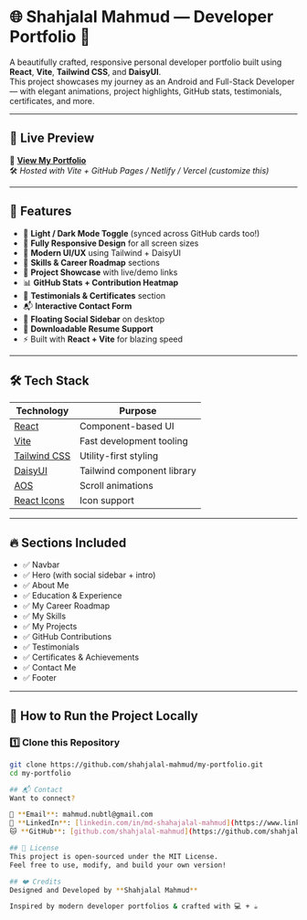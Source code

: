 # 🌐 Shahjalal Mahmud — Developer Portfolio 🚀

A beautifully crafted, responsive personal developer portfolio built using **React**, **Vite**, **Tailwind CSS**, and **DaisyUI**.  
This project showcases my journey as an Android and Full-Stack Developer — with elegant animations, project highlights, GitHub stats, testimonials, certificates, and more.

---

## 📍 Live Preview

🔗 **[View My Portfolio](https://your-portfolio-url.com)**  
🛠️ _Hosted with Vite + GitHub Pages / Netlify / Vercel (customize this)_

---

## 🧩 Features

- 🌙 **Light / Dark Mode Toggle** (synced across GitHub cards too!)
- 📱 **Fully Responsive Design** for all screen sizes
- 🎨 **Modern UI/UX** using Tailwind + DaisyUI
- 🧠 **Skills & Career Roadmap** sections
- 🧾 **Project Showcase** with live/demo links
- 📊 **GitHub Stats + Contribution Heatmap**
- 🧪 **Testimonials & Certificates** section
- 📬 **Interactive Contact Form**
- 📌 **Floating Social Sidebar** on desktop
- 💾 **Downloadable Resume Support**
- ⚡ Built with **React + Vite** for blazing speed


---

## 🛠️ Tech Stack

| Technology     | Purpose                           |
|----------------|-----------------------------------|
| [React](https://reactjs.org/)       | Component-based UI              |
| [Vite](https://vitejs.dev/)         | Fast development tooling        |
| [Tailwind CSS](https://tailwindcss.com/) | Utility-first styling         |
| [DaisyUI](https://daisyui.com/)     | Tailwind component library      |
| [AOS](https://michalsnik.github.io/aos/) | Scroll animations            |
| [React Icons](https://react-icons.github.io/react-icons/) | Icon support |

---

## 🔥 Sections Included

- ✅ Navbar
- ✅ Hero (with social sidebar + intro)
- ✅ About Me
- ✅ Education & Experience
- ✅ My Career Roadmap
- ✅ My Skills
- ✅ My Projects
- ✅ GitHub Contributions
- ✅ Testimonials
- ✅ Certificates & Achievements
- ✅ Contact Me
- ✅ Footer

---

## 🧠 How to Run the Project Locally

### 1️⃣ Clone this Repository

```bash
git clone https://github.com/shahjalal-mahmud/my-portfolio.git
cd my-portfolio

## 📬 Contact  
Want to connect?  

📧 **Email**: mahmud.nubtl@gmail.com  
🔗 **LinkedIn**: [linkedin.com/in/md-shahajalal-mahmud](https://www.linkedin.com/in/md-shahajalal-mahmud-077b29231/)  
🐱 **GitHub**: [github.com/shahjalal-mahmud](https://github.com/shahjalal-mahmud)  

## 📄 License  
This project is open-sourced under the MIT License.  
Feel free to use, modify, and build your own version!  

## ❤️ Credits  
Designed and Developed by **Shahjalal Mahmud**  

Inspired by modern developer portfolios & crafted with 💻 + ☕
